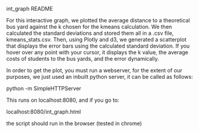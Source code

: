 int_graph README


For this interactive graph, we plotted the average distance to a theoretical bus yard against the k chosen for the kmeans calculation. We then calculated the standard deviations and stored them all in a .csv file, kmeans_stats.csv. Then, using Plotly and d3, we generated a scatterplot that displays the error bars using the calculated standard deviation. If you hover over any point with your cursor, it displays the k value, the average costs of students to the bus yards, and the error dynamically.


In order to get the plot, you must run a webserver, for the extent of our purposes, we just used an inbuilt python server, it can be called as follows:

python -m SimpleHTTPServer


This runs on localhost:8080, and if you go to:

localhost:8080/int_graph.html

the script should run in the browser (tested in chrome) 
